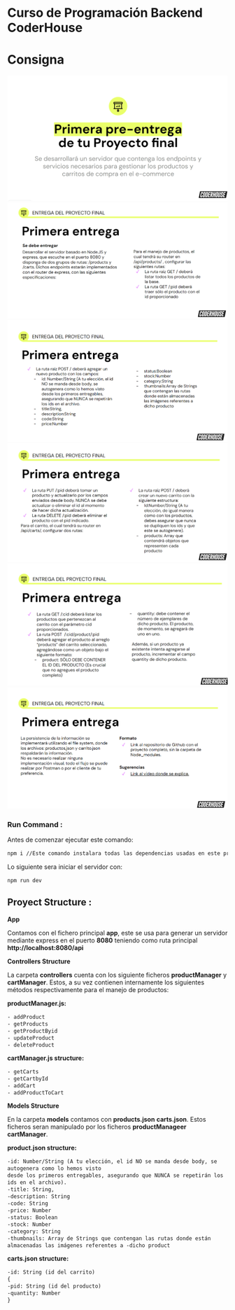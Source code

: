 # Curso de Programación Backend CoderHouse

# Consigna

![Consigna parte 1](./consignas/1.png)
![Consigna parte 2](./consignas/2.png)
![Consigna parte 3](./consignas/3.png)
![Consigna parte 4](./consignas/4.png)
![Consigna parte 5](./consignas/5.png)
![Consigna parte 6](./consignas/6.png)

### Run Command :

Antes de comenzar ejecutar este comando:

```sh
npm i //Este comando instalara todas las dependencias usadas en este proyecto
```

Lo siguiente sera iniciar el servidor con:

```sh
npm run dev
```

## Proyect Structure :

**App**

Contamos con el fichero principal **app**, este se usa para generar un servidor mediante express en el puerto **8080** teniendo como ruta principal **http://localhost:8080/api**

**Controllers Structure**

La carpeta **controllers** cuenta con los siguiente ficheros **productManager** y **cartManager**. Estos, a su vez contienen internamente los siguientes métodos respectivamente para el manejo de productos:

**productManager.js:**

```
- addProduct
- getProducts
- getProductByid
- updateProduct
- deleteProduct
```

**cartManager.js structure:**

```
- getCarts
- getCartbyId
- addCart
- addProductToCart
```

**Models Structure**

En la carpeta **models** contamos con **products.json** **carts.json**. Estos ficheros seran manipulado por los ficheros **productManageer** **cartManager**.

**product.json structure:**

```
-id: Number/String (A tu elección, el id NO se manda desde body, se autogenera como lo hemos visto 
desde los primeros entregables, asegurando que NUNCA se repetirán los ids en el archivo).
-title: String,
-description: String
-code: String
-price: Number
-status: Boolean
-stock: Number
-category: String
-thumbnails: Array de Strings que contengan las rutas donde están almacenadas las imágenes referentes a -dicho product

```

**carts.json structure:**

```
-id: String (id del carrito)
{
-pid: String (id del producto)
-quantity: Number
}
```




